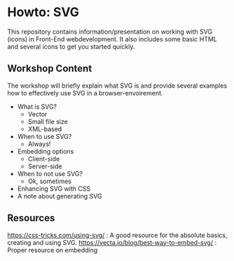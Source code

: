 # Howto: SVG
This repository contains information/presentation on working with SVG (icons) in Front-End webdevelopment. It also includes some basic HTML and several icons to get you started quickly.

## Workshop Content
The workshop will briefly explain what SVG is and provide several examples how to effectively use SVG in a browser-envoirement.

- What is SVG?
	- Vector
	- Small file size
	- XML-based
- When to use SVG?
	- Always!
- Embedding options
	- Client-side
	- Server-side
- When to not use SVG?
	- Ok, sometimes
- Enhancing SVG with CSS
- A note about generating SVG

## Resources
https://css-tricks.com/using-svg/ : A good resource for the absolute basics, creating and using SVG.
https://vecta.io/blog/best-way-to-embed-svg/ : Proper resource on embedding
